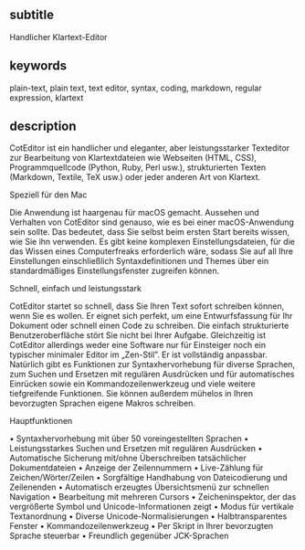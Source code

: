 
subtitle
-----------

Handlicher Klartext-Editor


keywords
-----------

plain-text, plain text, text editor, syntax, coding, markdown, regular expression, klartext


description
-----------

CotEditor ist ein handlicher und eleganter, aber leistungsstarker Texteditor zur Bearbeitung von Klartextdateien wie Webseiten (HTML, CSS), Programmquellcode (Python, Ruby, Perl usw.), strukturierten Texten (Markdown, Textile, TeX usw.) oder jeder anderen Art von Klartext.


Speziell für den Mac

Die Anwendung ist haargenau für macOS gemacht. Aussehen und Verhalten von CotEditor sind genauso, wie es bei einer macOS-Anwendung sein sollte. Das bedeutet, dass Sie selbst beim ersten Start bereits wissen, wie Sie ihn verwenden. Es gibt keine komplexen Einstellungsdateien, für die das Wissen eines Computerfreaks erforderlich wäre, sodass Sie auf all Ihre Einstellungen einschließlich Syntaxdefinitionen und Themes über ein standardmäßiges Einstellungsfenster zugreifen können.

Schnell, einfach und leistungsstark

CotEditor startet so schnell, dass Sie Ihren Text sofort schreiben können, wenn Sie es wollen. Er eignet sich perfekt, um eine Entwurfsfassung für Ihr Dokument oder schnell einen Code zu schreiben. Die einfach strukturierte Benutzeroberfläche stört Sie nicht bei Ihrer Aufgabe. Gleichzeitig ist CotEditor allerdings weder eine Software nur für Einsteiger noch ein typischer minimaler Editor im „Zen-Stil”. Er ist vollständig anpassbar. Natürlich gibt es Funktionen zur Syntaxhervorhebung für diverse Sprachen, zum Suchen und Ersetzen mit regulären Ausdrücken und für automatisches Einrücken sowie ein Kommandozeilenwerkzeug und viele weitere tiefgreifende Funktionen. Sie können außerdem mühelos in Ihren bevorzugten Sprachen eigene Makros schreiben.

Hauptfunktionen

• Syntaxhervorhebung mit über 50 voreingestellten Sprachen
• Leistungsstarkes Suchen und Ersetzen mit regulären Ausdrücken
• Automatische Sicherung mit/ohne Überschreiben tatsächlicher Dokumentdateien
• Anzeige der Zeilennummern
• Live-Zählung für Zeichen/Wörter/Zeilen
• Sorgfältige Handhabung von Dateicodierung und Zeilenenden
• Automatisch erzeugtes Übersichtsmenü zur schnellen Navigation
• Bearbeitung mit mehreren Cursors
• Zeicheninspektor, der das vergrößerte Symbol und Unicode-Informationen zeigt
• Modus für vertikale Textanordnung
• Diverse Unicode-Normalisierungen
• Halbtransparentes Fenster
• Kommandozeilenwerkzeug
• Per Skript in Ihrer bevorzugten Sprache steuerbar
• Freundlich gegenüber JCK-Sprachen
